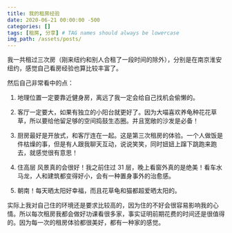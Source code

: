 ```yaml
---
title: 我的租房经验
date: 2020-06-21 00:00:00 -500
categories: []
tags: [租房, 分享] # TAG names should always be lowercase
img_path: /assets/posts/
---
```


我一共租过三次房（刚来纽约和别人合租了一段时间的除外），分别是在南京淮安纽约，感觉自己看房经验也算比较丰富了。

然后自己非常看中的点：

1. 地理位置一定要靠近健身房，离远了我一定会给自己找机会偷懒的。

2. 客厅一定要大，如果有独立的小阳台就更好了。因为大喵喜欢养龟种花花草草，所以要给他留足够的空间捣鼓生态圈。并且宽敞的沙发是必备！

3. 厨房最好是开放式，和客厅连在一起。这是第三次租房的体验。一个人做饭是件枯燥的事，但是有人跟我聊天互动，说说笑笑，同时妞妞上蹿下跳跑来跑去，就感觉很有意思！

4. 住高层 风景真的会很好！我之前住过 31 层，晚上看窗外真的是绝美！看车水马龙，人和建筑都变得好小，会有一种置身事外的治愈感。

5. 朝南！每天晒太阳好幸福，而且花草龟和猫都超爱晒太阳的。

实际上我对自己住的环境还是要求比较高的，因为住的不好会很容易影响我的心情。所以每次租房我都会做好功课看很多家，事实证明前期花费的时间还是很值得的。因为每一次的租房体验都很美好，都有一种家的感觉。
